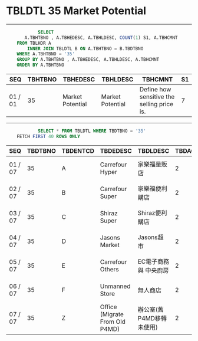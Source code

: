 # TBLDTL 35 Market Potential 

---

```sql
            SELECT
       A.TBHTBNO , A.TBHEDESC, A.TBHLDESC, COUNT(1) S1, A.TBHCMNT
    FROM TBLHDR A
        INNER JOIN TBLDTL B ON A.TBHTBNO = B.TBDTBNO
    WHERE A.TBHTBNO = '35'
    GROUP BY A.TBHTBNO , A.TBHEDESC, A.TBHLDESC, A.TBHCMNT
    ORDER BY A.TBHTBNO

```

|SEQ|TBHTBNO|TBHEDESC|TBHLDESC|TBHCMNT|S1|
| -- | -- | -- | -- | -- | -- |
|01 / 01|35|Market Potential|Market Potential|Define how sensitive the selling price is.|7|


---


```sql
            SELECT * FROM TBLDTL WHERE TBDTBNO = '35'
    FETCH FIRST 40 ROWS ONLY

```

|SEQ|TBDTBNO|TBDENTCD|TBDEDESC|TBDLDESC|TBDACCES|TBDNUM1|TBDNUM2|TBDNUM3|TBDNUM4|TBDCHA1|TBDCHA2|TBDCHA3|TBDCHA4|TBDDAT1|TBDDAT2|TBDCRE|TBDUPD|TBDUSR|
| -- | -- | -- | -- | -- | -- | -- | -- | -- | -- | -- | -- | -- | -- | -- | -- | -- | -- | -- |
|01 / 07|35|A|Carrefour Hyper|家樂福量販店|2|null|null|null|null|null|null|null|null|null|null|2021-03-02 15:01:25.0|2021-03-24 00:47:38.0|victorshih|
|02 / 07|35|B|Carrefour Super|家樂福便利購店|2|null|null|null|null|null|null|null|null|null|null|2021-03-02 15:01:46.0|2022-08-22 15:41:31.0|PMD-8443-pt1|
|03 / 07|35|C|Shiraz Super|Shiraz便利購店|2|null|null|null|null|null|null|null|null|null|null|2021-03-02 15:02:16.0|2021-03-24 00:48:19.0|victorshih|
|04 / 07|35|D|Jasons Market|Jasons超市|2|null|null|null|null|null|null|null|null|null|null|2021-03-02 15:02:46.0|2021-07-19 17:58:29.0|victorshih|
|05 / 07|35|E|Carrefour Others|EC電子商務 與 中央廚房|2|null|null|null|null|null|null|null|null|null|null|2021-03-11 18:45:37.0|2021-03-24 00:50:15.0|victorshih|
|06 / 07|35|F|Unmanned Store|無人商店|2|null|null|null|null|null|null|null|null|null|null|2021-07-19 17:57:16.0|2021-07-19 17:57:16.0|victorshih|
|07 / 07|35|Z|Office (Migrate From Old P4MD)|辦公室(舊P4MD移轉未使用)|2|null|null|null|null|null|null|null|null|null|null|2021-03-24 00:42:50.0|2021-03-24 00:52:05.0|victorshih|

